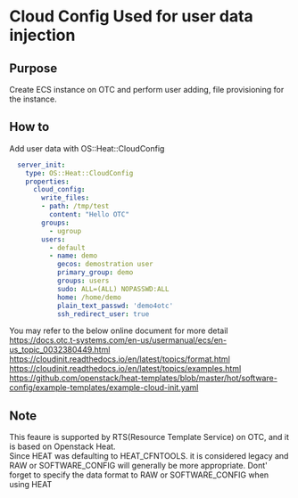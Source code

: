 # Cloud Config Used for user data injection

## Purpose
Create ECS instance on OTC and perform user adding, file provisioning for the instance.

## How to
Add user data with OS::Heat::CloudConfig <br>
```yaml
  server_init:
    type: OS::Heat::CloudConfig
    properties:
      cloud_config:
        write_files:
        - path: /tmp/test
          content: "Hello OTC"
        groups:
          - ugroup
        users:
          - default
          - name: demo
            gecos: demostration user
            primary_group: demo
            groups: users
            sudo: ALL=(ALL) NOPASSWD:ALL
            home: /home/demo
            plain_text_passwd: 'demo4otc'
            ssh_redirect_user: true

```

You may refer to the below online document for more detail<br>
https://docs.otc.t-systems.com/en-us/usermanual/ecs/en-us_topic_0032380449.html<br>
https://cloudinit.readthedocs.io/en/latest/topics/format.html<br>
https://cloudinit.readthedocs.io/en/latest/topics/examples.html<br>
https://github.com/openstack/heat-templates/blob/master/hot/software-config/example-templates/example-cloud-init.yaml

## Note
This feaure is supported by RTS(Resource Template Service) on OTC, and it is based on Openstack Heat. <br>
Since HEAT  was defaulting to HEAT_CFNTOOLS. it is considered legacy and RAW or SOFTWARE_CONFIG will generally be more appropriate.
Dont' forget to specify the data format to RAW or SOFTWARE_CONFIG when using HEAT


